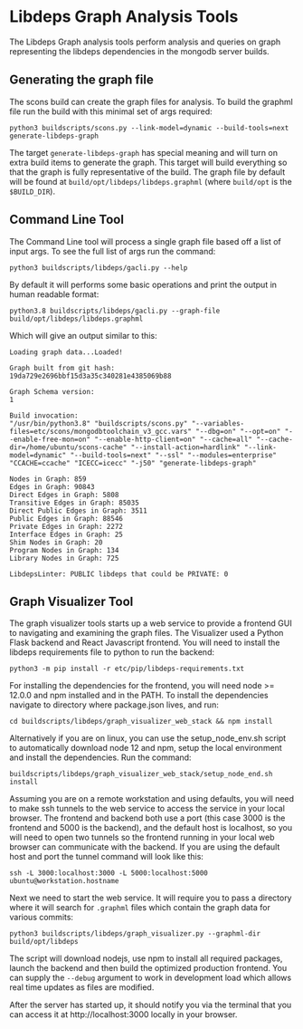 # Libdeps Graph Analysis Tools

The Libdeps Graph analysis tools perform analysis and queries on graph representing the libdeps dependencies in the mongodb server builds.

## Generating the graph file

The scons build can create the graph files for analysis. To build the graphml file run the build with this minimal set of args required:

    python3 buildscripts/scons.py --link-model=dynamic --build-tools=next generate-libdeps-graph

The target `generate-libdeps-graph` has special meaning and will turn on extra build items to generate the graph. This target will build everything so that the graph is fully representative of the build. The graph file by default will be found at `build/opt/libdeps/libdeps.graphml` (where `build/opt` is the `$BUILD_DIR`).

## Command Line Tool

The Command Line tool will process a single graph file based off a list of input args. To see the full list of args run the command:

    python3 buildscripts/libdeps/gacli.py --help

By default it will performs some basic operations and print the output in human readable format:

    python3.8 buildscripts/libdeps/gacli.py --graph-file build/opt/libdeps/libdeps.graphml

Which will give an output similar to this:

    Loading graph data...Loaded!

    Graph built from git hash:
    19da729e2696bbf15d3a35c340281e4385069b88

    Graph Schema version:
    1

    Build invocation:
    "/usr/bin/python3.8" "buildscripts/scons.py" "--variables-files=etc/scons/mongodbtoolchain_v3_gcc.vars" "--dbg=on" "--opt=on" "--enable-free-mon=on" "--enable-http-client=on" "--cache=all" "--cache-dir=/home/ubuntu/scons-cache" "--install-action=hardlink" "--link-model=dynamic" "--build-tools=next" "--ssl" "--modules=enterprise" "CCACHE=ccache" "ICECC=icecc" "-j50" "generate-libdeps-graph"

    Nodes in Graph: 859
    Edges in Graph: 90843
    Direct Edges in Graph: 5808
    Transitive Edges in Graph: 85035
    Direct Public Edges in Graph: 3511
    Public Edges in Graph: 88546
    Private Edges in Graph: 2272
    Interface Edges in Graph: 25
    Shim Nodes in Graph: 20
    Program Nodes in Graph: 134
    Library Nodes in Graph: 725

    LibdepsLinter: PUBLIC libdeps that could be PRIVATE: 0

## Graph Visualizer Tool

The graph visualizer tools starts up a web service to provide a frontend GUI to navigating and examining the graph files. The Visualizer used a Python Flask backend and React Javascript frontend. You will need to install the libdeps requirements file to python to run the backend:

    python3 -m pip install -r etc/pip/libdeps-requirements.txt

For installing the dependencies for the frontend, you will need node >= 12.0.0 and npm installed and in the PATH. To install the dependencies navigate to directory where package.json lives, and run:

    cd buildscripts/libdeps/graph_visualizer_web_stack && npm install

Alternatively if you are on linux, you can use the setup_node_env.sh script to automatically download node 12 and npm, setup the local environment and install the dependencies. Run the command:

    buildscripts/libdeps/graph_visualizer_web_stack/setup_node_end.sh install

Assuming you are on a remote workstation and using defaults, you will need to make ssh tunnels to the web service to access the service in your local browser. The frontend and backend both use a port (this case 3000 is the frontend and 5000 is the backend), and the default host is localhost, so you will need to open two tunnels so the frontend running in your local web browser can communicate with the backend. If you are using the default host and port the tunnel command will look like this:

    ssh -L 3000:localhost:3000 -L 5000:localhost:5000 ubuntu@workstation.hostname

Next we need to start the web service. It will require you to pass a directory where it will search for `.graphml` files which contain the graph data for various commits:

    python3 buildscripts/libdeps/graph_visualizer.py --graphml-dir build/opt/libdeps

The script will download nodejs, use npm to install all required packages, launch the backend and then build the optimized production frontend. You can supply the `--debug` argument to work in development load which allows real time updates as files are modified.

After the server has started up, it should notify you via the terminal that you can access it at http://localhost:3000 locally in your browser.
